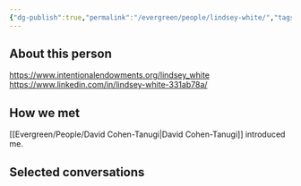 ```yaml
---
{"dg-publish":true,"permalink":"/evergreen/people/lindsey-white/","tags":["people"]}
---
```


## About this person
https://www.intentionalendowments.org/lindsey_white
https://www.linkedin.com/in/lindsey-white-331ab78a/


## How we met
[[Evergreen/People/David Cohen-Tanugi\|David Cohen-Tanugi]] introduced me.

## Selected conversations
